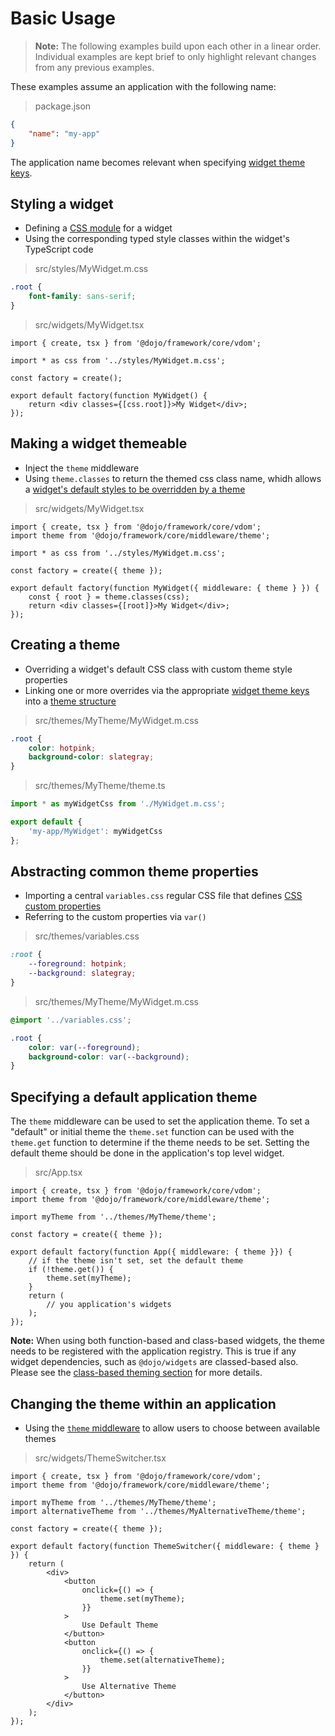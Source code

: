 # Basic Usage

> **Note:** The following examples build upon each other in a linear order. Individual examples are kept brief to only highlight relevant changes from any previous examples.

These examples assume an application with the following name:

> package.json

```json
{
	"name": "my-app"
}
```

The application name becomes relevant when specifying [widget theme keys](./supplemental.md#widget-theme-keys).

## Styling a widget

-   Defining a [CSS module](./supplemental.md#structural-widget-styling) for a widget
-   Using the corresponding typed style classes within the widget's TypeScript code

> src/styles/MyWidget.m.css

```css
.root {
	font-family: sans-serif;
}
```

> src/widgets/MyWidget.tsx

```tsx
import { create, tsx } from '@dojo/framework/core/vdom';

import * as css from '../styles/MyWidget.m.css';

const factory = create();

export default factory(function MyWidget() {
	return <div classes={[css.root]}>My Widget</div>;
});
```

## Making a widget themeable

-   Inject the `theme` middleware
-   Using `theme.classes` to return the themed css class name, whidh allows a [widget's default styles to be overridden by a theme](./supplemental.md#making-themeable-widgets)

> src/widgets/MyWidget.tsx

```tsx
import { create, tsx } from '@dojo/framework/core/vdom';
import theme from '@dojo/framework/core/middleware/theme';

import * as css from '../styles/MyWidget.m.css';

const factory = create({ theme });

export default factory(function MyWidget({ middleware: { theme } }) {
	const { root } = theme.classes(css);
	return <div classes={[root]}>My Widget</div>;
});
```

## Creating a theme

-   Overriding a widget's default CSS class with custom theme style properties
-   Linking one or more overrides via the appropriate [widget theme keys](./supplemental.md#widget-theme-keys) into a [theme structure](./supplemental.md#working-with-themes)

> src/themes/MyTheme/MyWidget.m.css

```css
.root {
	color: hotpink;
	background-color: slategray;
}
```

> src/themes/MyTheme/theme.ts

```ts
import * as myWidgetCss from './MyWidget.m.css';

export default {
	'my-app/MyWidget': myWidgetCss
};
```

## Abstracting common theme properties

-   Importing a central `variables.css` regular CSS file that defines [CSS custom properties](./supplemental.md#css-custom-properties)
-   Referring to the custom properties via `var()`

> src/themes/variables.css

```css
:root {
	--foreground: hotpink;
	--background: slategray;
}
```

> src/themes/MyTheme/MyWidget.m.css

```css
@import '../variables.css';

.root {
	color: var(--foreground);
	background-color: var(--background);
}
```

## Specifying a default application theme

The `theme` middleware can be used to set the application theme. To set a "default" or initial theme the `theme.set` function can be used with the `theme.get` function to determine if the theme needs to be set. Setting the default theme should be done in the application's top level widget.

> src/App.tsx

```tsx
import { create, tsx } from '@dojo/framework/core/vdom';
import theme from '@dojo/framework/core/middleware/theme';

import myTheme from '../themes/MyTheme/theme';

const factory = create({ theme });

export default factory(function App({ middleware: { theme }}) {
	// if the theme isn't set, set the default theme
	if (!theme.get()) {
		theme.set(myTheme);
	}
	return (
		// you application's widgets
	);
});
```

**Note:** When using both function-based and class-based widgets, the theme needs to be registered with the application registry. This is true if any widget dependencies, such as `@dojo/widgets` are classed-based also. Please see the [class-based theming section]() for more details.

## Changing the theme within an application

-   Using the [`theme` middleware](./supplemental.md#changing-the-currently-active-theme) to allow users to choose between available themes

> src/widgets/ThemeSwitcher.tsx

```tsx
import { create, tsx } from '@dojo/framework/core/vdom';
import theme from '@dojo/framework/core/middleware/theme';

import myTheme from '../themes/MyTheme/theme';
import alternativeTheme from '../themes/MyAlternativeTheme/theme';

const factory = create({ theme });

export default factory(function ThemeSwitcher({ middleware: { theme } }) {
	return (
		<div>
			<button
				onclick={() => {
					theme.set(myTheme);
				}}
			>
				Use Default Theme
			</button>
			<button
				onclick={() => {
					theme.set(alternativeTheme);
				}}
			>
				Use Alternative Theme
			</button>
		</div>
	);
});
```
